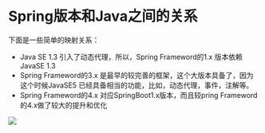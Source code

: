 # Spring版本和Java之间的关系


下面是一些简单的映射关系：

 - Java SE 1.3 引入了动态代理，所以，Spring Frameword的1.x 版本依赖JavaSE 1.3
 - Spring Frameword的3.x 是最早的较完善的框架，这个大版本具备了，因为这个时候JavaSE5 已经具备相当的功能，比如，动态代理，事件，注解等。
 - Spring Frameword的4.x 对应SpringBoot1.x版本，而且较pring Frameword的4.x做了较大的提升和优化


![](https://oscimg.oschina.net/oscnet/up-a6e8713bcf8f5d72951218c02fe9bb31994.png)